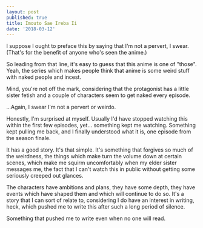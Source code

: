 ```yaml
---
layout: post
published: true
title: Imouto Sae Ireba Ii
date: '2018-03-12'
---
```

I suppose I ought to preface this by saying that I'm not a pervert, I swear. (That's for the benefit of anyone who's seen the anime.)

So leading from that line, it's easy to guess that this anime is one of "those". Yeah, the series which makes people think that anime is some weird stuff with naked people and incest.

Mind, you're not off the mark, considering that the protagonist has a little sister fetish and a couple of characters seem to get naked every episode.

...Again, I swear I'm not a pervert or weirdo.

Honestly, I'm surprised at myself. Usually I'd have stopped watching this within the first few episodes, yet... something kept me watching. Something kept pulling me back, and I finally understood what it is, one episode from the season finale.

It has a good story. It's that simple. It's something that forgives so much of the weirdness, the things which make turn the volume down at certain scenes, which make me squirm uncomfortably when my elder sister messages me, the fact that I can't watch this in public without getting some seriously creeped out glances.

The characters have ambitions and plans, they have some depth, they have events which have shaped them and which will continue to do so. It's a story that I can sort of relate to, considering I do have an interest in writing, heck, which pushed me to write this after such a long period of silence.

Something that pushed me to write even when no one will read. 
